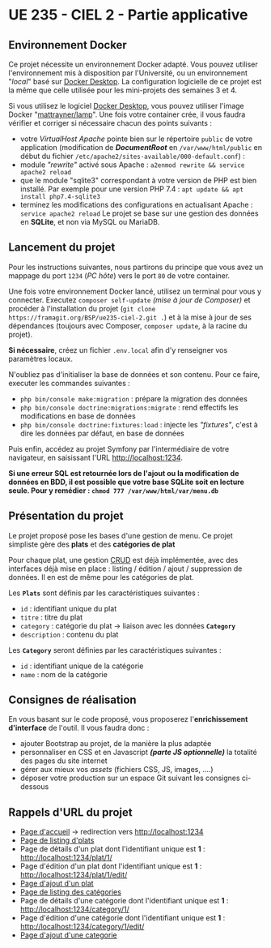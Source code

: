 UE 235 - CIEL 2 - Partie applicative
==================================

## Environnement Docker ##

Ce projet nécessite un environnement Docker adapté. Vous pouvez utiliser l'environnement mis à disposition par l'Université, ou un environnement "*local*" basé sur [Docker Desktop](https://docs.docker.com/docker-for-windows/install/). La configuration logicielle de ce projet est la même que celle utilisée pour les mini-projets des semaines 3 et 4.

Si vous utilisez le logiciel [Docker Desktop](https://docs.docker.com/docker-for-windows/install/), vous pouvez utiliser l'image Docker "[mattrayner/lamp](https://hub.docker.com/r/mattrayner/lamp)". Une fois votre container crée, il vous faudra vérifier et corriger si nécessaire chacun des points suivants :
  * votre *VirtualHost Apache* pointe bien sur le répertoire `public` de votre application (modification de ***DocumentRoot*** en `/var/www/html/public` en début du fichier `/etc/apache2/sites-available/000-default.conf`) : 
  * module *"rewrite"* activé sous Apache : `a2enmod rewrite && service apache2 reload` 
  * que le module "sqlite3" correspondant à votre version de PHP est bien installé. Par exemple pour une version PHP 7.4 : `apt update && apt install php7.4-sqlite3`
  * terminez les modifications des configurations en actualisant Apache : `service apache2 reload`
Le projet se base sur une gestion des données en **SQLite**, et non via MySQL ou MariaDB.


## Lancement du projet ##

Pour les instructions suivantes, nous partirons du principe que vous avez un mappage du port `1234` (*PC hôte*) vers le port `80` de votre container.

Une fois votre environnement Docker lancé, utilisez un terminal pour vous y connecter. Executez `composer self-update` *(mise à jour de Composer)* et procéder à l'installation du projet (`git clone https://framagit.org/BSP/ue235-ciel-2.git .`) et à la mise à jour de ses dépendances (toujours avec Composer, `composer update`, à la racine du projet). 

**Si nécessaire**, créez un fichier `.env.local` afin d'y renseigner vos paramètres locaux.

N'oubliez pas d'initialiser la base de données et son contenu. Pour ce faire, executer les commandes suivantes : 
  * `php bin/console make:migration` : prépare la migration des données
  * `php bin/console doctrine:migrations:migrate` : rend effectifs les modifications en base de données
  * `php bin/console doctrine:fixtures:load` : injecte les *"fixtures"*, c'est à dire les données par défaut, en base de données

Puis enfin, accédez au projet Symfony par l'intermédiaire de votre navigateur, en saisissant l'URL [http://localhost:1234](http://localhost:1234). 

**Si une erreur SQL est retournée lors de l'ajout ou la modification de données en BDD, il est possible que votre base SQLite soit en lecture seule. Pour y remédier : `chmod 777 /var/www/html/var/menu.db`**


## Présentation du projet ##

Le projet proposé pose les bases d'une gestion de menu. Ce projet simpliste gère des **plats** et des **catégories de plat**

Pour chaque plat, une gestion [CRUD](https://fr.wikipedia.org/wiki/CRUD) est déjà implémentée, avec des interfaces déjà mise en place : listing / édition / ajout / suppression de données. Il en est de même pour les catégories de plat.

Les **`Plats`** sont définis par les caractéristiques suivantes :
  * `id` : identifiant unique du plat
  * `titre` : titre du plat
  * `category` : catégorie du plat -> liaison avec les données **`Category`**
  * `description` : contenu du plat

Les **`Category`** seront définies par les caractéristiques suivantes : 
  * `id` : identifiant unique de la catégorie
  * `name` : nom de la catégorie


## Consignes de réalisation ##

En vous basant sur le code proposé, vous proposerez l'**enrichissement d'interface** de l'outil. 
Il vous faudra donc : 
  * ajouter Bootstrap au projet, de la manière la plus adaptée
  * personnaliser en CSS et en Javascript ***(parte JS optionnelle)*** la totalité des pages du site internet
  * gérer aux mieux vos *assets* (fichiers CSS, JS, images, ....)
  * déposer votre production sur un espace Git suivant les consignes ci-dessous


## Rappels d'URL du projet ##

  * [Page d'accueil](http://localhost:1234) -> redirection vers [http://localhost:1234](http://localhost:1234/plat)
  * [Page de listing d'plats](http://localhost:1234/plat)
  * Page de détails d'un plat dont l'identifiant unique est **1** : [http://localhost:1234/plat/1/](http://localhost:1234/plat/1/)
  * Page d'édition d'un plat dont l'identifiant unique est **1** : [http://localhost:1234/plat/1/edit/](http://localhost:1234/plat/1/edit/)
  * [Page d'ajout d'un plat](http://localhost:1234/plat/new/)
  * [Page de listing des catégories](http://localhost:1234/category)
  * Page de détails d'une catégorie dont l'identifiant unique est **1** : [http://localhost:1234/category/1/](http://localhost:1234/category/1/)
  * Page d'édition d'une catégorie dont l'identifiant unique est **1** : [http://localhost:1234/category/1/edit/](http://localhost:1234/category/1/edit/)
  * [Page d'ajout d'une categorie](http://localhost:1234/category/new/)

